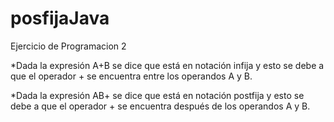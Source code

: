 # posfijaJava
Ejercicio de Programacion 2

*Dada la expresión  A+B se dice que está en notación infija y esto se debe a que el operador + se encuentra entre los operandos A y B.

*Dada la expresión AB+ se dice que está en notación postfija y esto se debe a que el operador + se encuentra después de los operandos A y B.
